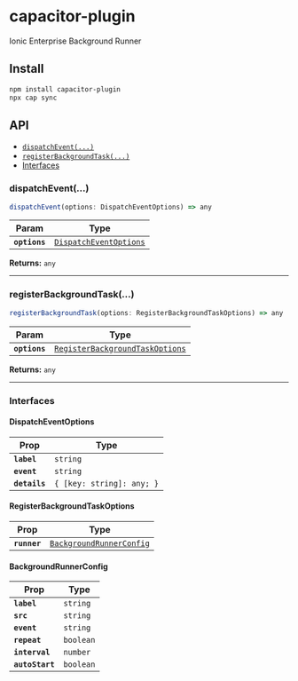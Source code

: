 # capacitor-plugin

Ionic Enterprise Background Runner

## Install

```bash
npm install capacitor-plugin
npx cap sync
```

## API

<docgen-index>

* [`dispatchEvent(...)`](#dispatchevent)
* [`registerBackgroundTask(...)`](#registerbackgroundtask)
* [Interfaces](#interfaces)

</docgen-index>

<docgen-api>
<!--Update the source file JSDoc comments and rerun docgen to update the docs below-->

### dispatchEvent(...)

```typescript
dispatchEvent(options: DispatchEventOptions) => any
```

| Param         | Type                                                                  |
| ------------- | --------------------------------------------------------------------- |
| **`options`** | <code><a href="#dispatcheventoptions">DispatchEventOptions</a></code> |

**Returns:** <code>any</code>

--------------------


### registerBackgroundTask(...)

```typescript
registerBackgroundTask(options: RegisterBackgroundTaskOptions) => any
```

| Param         | Type                                                                                    |
| ------------- | --------------------------------------------------------------------------------------- |
| **`options`** | <code><a href="#registerbackgroundtaskoptions">RegisterBackgroundTaskOptions</a></code> |

**Returns:** <code>any</code>

--------------------


### Interfaces


#### DispatchEventOptions

| Prop          | Type                                 |
| ------------- | ------------------------------------ |
| **`label`**   | <code>string</code>                  |
| **`event`**   | <code>string</code>                  |
| **`details`** | <code>{ [key: string]: any; }</code> |


#### RegisterBackgroundTaskOptions

| Prop         | Type                                                                      |
| ------------ | ------------------------------------------------------------------------- |
| **`runner`** | <code><a href="#backgroundrunnerconfig">BackgroundRunnerConfig</a></code> |


#### BackgroundRunnerConfig

| Prop            | Type                 |
| --------------- | -------------------- |
| **`label`**     | <code>string</code>  |
| **`src`**       | <code>string</code>  |
| **`event`**     | <code>string</code>  |
| **`repeat`**    | <code>boolean</code> |
| **`interval`**  | <code>number</code>  |
| **`autoStart`** | <code>boolean</code> |

</docgen-api>
